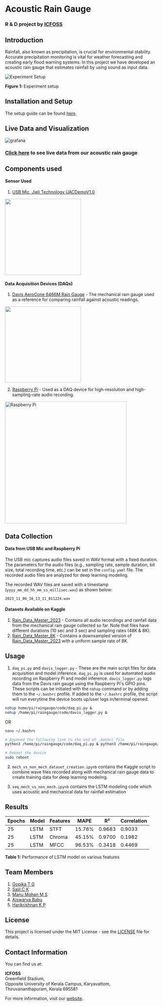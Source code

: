 # Acoustic Rain Gauge
### R & D project by [ICFOSS](https://icfoss.in/)

## Introduction
Rainfall, also known as precipitation, is crucial for environmental stability. Accurate precipitation monitoring is vital for weather forecasting and creating early flood warning systems. In this project we have developed an acoustic rain gauge that estimates rainfall by using sound as input data.

![Experiment Setup](https://raw.githubusercontent.com/cksajil/rainfall_monitor/gitlab/images/experiment_setup.jpeg)

**Figure 1:** Experiment setup

## Installation and Setup
The setup guide can be found [here](https://github.com/cksajil/rainfall_monitor/blob/sajil/rain_gauge_setup.md).

## Live Data and Visualization

![grafana](https://raw.githubusercontent.com/cksajil/rainfall_monitor/gitlab/images/data_visualisation.png)

### [Click here](http://117.223.185.200:3000/d/d6zIvsjIz/rain_pi_2?orgId=3&refresh=1m) to see live data from our acoustic rain gauge


## Components used
#### Sensor Used
1. [USB Mic, Jieli Technology UACDemoV1.0](https://www.amazon.in/USB-Microphone/s?k=USB+Microphone)
<img src="https://images.meesho.com/images/products/293053361/m8ldc_512.webp" width="250"/>

#### Data Acquisition Devices (DAQs)
1. [Davis AeroCone 6466M Rain Gauge](https://www.amazon.de/-/en/Davis-AeroCone-6466M-Gauge-Sensor/dp/B08629NFVG) - The mechanical rain gauge used as a reference for comparing rainfall against acoustic readings.
<img src="https://m.media-amazon.com/images/I/612KqYGrL7L._AC_SX466_.jpg" width="250"/>

2. [Raspberry Pi](https://en.wikipedia.org/wiki/Raspberry_Pi) - Used as a DAQ device for high-resolution and high-sampling-rate audio recording.
<img src="https://upload.wikimedia.org/wikipedia/commons/thumb/f/f1/Raspberry_Pi_4_Model_B_-_Side.jpg/1200px-Raspberry_Pi_4_Model_B_-_Side.jpg" alt="Raspberry Pi" width="400"/>



## Data Collection

#### Data from USB Mic and Raspberry Pi
The USB mic captures audio files saved in WAV format with a fixed duration. The parameters for the audio files (e.g., sampling rate, sample duration, bit size, total recording time, etc.) can be set in the `config.yaml` file. The recorded audio files are analyzed for deep learning modeling.

The recorded WAV files are saved with a timestamp (`yyyy_mm_dd_hh_mm_ss_millisec.wav`) as shown below:

`2023_11_06_16_13_11_011224.wav`

#### Datasets Available on Kaggle
1. [Rain_Data_Master_2023](https://www.kaggle.com/datasets/sajilck/rain-data-master-2023) - Contains all audio recordings and rainfall data from the mechanical rain gauge collected so far. Note that files have different durations (10 sec and 3 sec) and sampling rates (48K & 8K).
2. [Rain_Data_Master_8K](https://www.kaggle.com/datasets/sajilck/rain-data-master-8k) - Contains a downsampled version of [Rain_Data_Master_2023](https://www.kaggle.com/datasets/sajilck/rain-data-master-2023) with a uniform sample rate of 8K.

## Usage
1. `daq_pi.py` and `davis_logger.py` - These are the main script files for data acquisition and model inference. `daq_pi.py` is used for automated audio recording on Raspberry Pi and model inference. `davis_logger.py` logs data from the Davis rain gauge using the Raspberry Pi's GPIO pins. These scripts can be initiated with the `nohup` command or by adding them to the `~/.bashrc` profile.
If added to the `~/.bashrc` profile, the script will run everytime the device boots up/user logs in/terminal opened. 

```bash
nohup home/pi/raingauge/code/daq_pi.py &
nohup /home/pi/raingauge/code/davis_logger.py &
```

OR

```bash
nano ~/.bashrc

# Appened the following line to the end of .bashrc file
python3 /home/pi/raingauge/code/daq_pi.py & python3 /home/pi/raingauge/code/davis_logger.py

# Reboot the device
sudo reboot
```

2. `mech_vs_non_mech_dataset_creation.ipynb` contains the Kaggle script to combine wave files recorded along with mechanical rain gauge data to create training data for deep learning modeling.

3. `seq_mech_vs_non_mech.ipynb` contains the LSTM modeling code which uses acoustic and mechanical data for rainfall estimation


## Results

| Epochs | Model | Features | MAPE   | R²     | Correlation |
|--------|-------|----------|--------|--------|-------------|
| 25     | LSTM  | STFT     | 15.76% | 0.9683 | 0.9033      |
| 25     | LSTM  | Chroma   | 45.15% | 0.9700 | 0.1982      |
| 25     | LSTM  | MFCC     | 96.53% | 0.3418 | 0.4469      |

**Table 1:** Performance of LSTM model on various features

## Team Members
1. [Gopika T G](https://github.com/GopikaTG)
2. [Sajil C K](https://github.com/cksajil/)
3. [Manu Mohan M S](https://github.com/MMS731)
4. [Aiswarya Babu](https://github.com/aiswaryaaishh)
5. [Harikrishnan K P](https://github.com/harikrishnan-kp)

## License
This project is licensed under the MIT License - see the [LICENSE](https://raw.githubusercontent.com/cksajil/rainfall_monitor/gitlab/LICENSE) file for details.

## Contact Information

You can find us at:

**ICFOSS**<br>
Greenfield Stadium,<br>
Opposite University of Kerala Campus, Karyavattom,<br>
Thiruvananthapuram, Kerala 695581

For more information, visit our [website](https://icfoss.in/).
